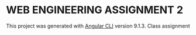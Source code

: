 # WEB ENGINEERING ASSIGNMENT 2

This project was generated with [Angular CLI](https://github.com/angular/angular-cli) version 9.1.3.
Class assignment
